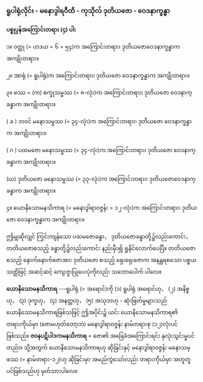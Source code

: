### ရူပါရုံလိုင်း - မနောဒွါရဝီထိ - ကုသိုလ် ဒုတိယဇော - ဝေဒနာက္ခန္ဓာ

**ပစ္စုပ္ပန်အကြောင်းတရား (၄) ပါး**

၁။ ဝတ္ထု (= ဟဒယ = ၆ = ၅၄)က အကြောင်းတရား၊ ဒုတိယဇောဝေဒနာက္ခန္ဓာက အကျိုးတရား။

၂။ အာရုံ (= ရူပါရုံ)က အကြောင်းတရား၊ ဒုတိယဇော ဝေဒနာက္ခန္ဓာက အကျိုးတရား။

၃။ ဖဿ = (က) စက္ခုသမ္ဖဿ (= ၈-လုံး)က အကြောင်းတရား၊ ဒုတိယဇော ဝေဒနာက္ခန္ဓာက အကျိုးတရား။

( ခ ) ဘဝင် မနောသမ္ဖဿ (= ၃၄-လုံး)က အကြောင်းတရား၊ ဒုတိယဇော ဝေဒနာက္ခန္ဓာက
အကျိုးတရား။

( ဂ ) ပထမဇော မနောသမ္ဖဿ (= ၃၄-လုံး)က အကြောင်းတရား၊ ဒုတိယဇော ဝေဒနာက္ခန္ဓာက
အကျိုးတရား။

(ဃ) ဒုတိယဇော မနောသမ္ဖဿ (= ၃၃-လုံး)က အကြောင်းတရား၊ ဒုတိယဇောဝေဒနာက္ခန္ဓာက
အကျိုးတရား။

၄။ ယောနိသောမနသိကာရ (= မနောဒွါရာဝဇ္ဇန်း = ၁၂-လုံး)က အကြောင်းတရား၊ ဒုတိယဇော ဝေဒနာက္ခန္ဓာက
အကျိုးတရား။

ဤမျှဆိုလျှင် ကြွင်းကျန်သော ပထမဇောခန္ဓာ， ဒုတိယဇောခန္ဓာတို့၌လည်းကောင်း， တတိယဇောစသည့်
ခန္ဓာတို့၌လည်းကောင်း နည်းမှီး၍ ရှုနိုင်လောက်ပေပြီ။ တတိယဇောစသည့် နောက်နောက်ဇောအား ဒုတိယဇော
စသည့် ရှေးရှေးဇောက အနန္တရစသော ပစ္စယသတ္တိဖြင့် အဆင့်ဆင့် ကျေးဇူးပြုပေးပုံကိုလည်း သဘောပေါက်
ပါလေ။

**ယောနိသောမနသိကာရ** ---ရူပါရုံ (= အရောင်)ကို (၁) ရူပါရုံ အရောင်ဟု， (၂) အနိစ္စဟု， (၃) ဒုက္ခဟု， (၄)
အနတ္တဟု， (၅) အသုဘဟု - ဆုံးဖြတ်မှုများသည် ယောနိသောမနသိကာရဖြစ်သဖြင့် ဤအပိုင်း၌ ယင်း
ယောနိသောမနသိကာရ၏ တရားကိုယ်မှာ (ဇောမဟုတ်တော့ဘဲ) မနောဒွါရာဝဇ္ဇန်း နာမ်တရားစု (၁၂)လုံးပင်
ဖြစ်သည်။ **ဇ၀နပဋိပါဒကမနသိကာရ** = ဇော၏ အခြေခံအကြောင်းရင်း နှလုံးသွင်းမှုပင်တည်း။ သို့အတွက်
ယောနိသောမနသိကာရဟု ဆိုခြင်းနှင့် မနောဒွါရာဝဇ္ဇန်း မနောသမ္ဖဿ (= နာမ်တရား-၁၂)ဟု ဆိုခြင်းမှာ
အမည်ကွဲသော်လည်း တရားကိုယ်မှာ အတူတူပင်ဖြစ်သည်ဟု မှတ်သားပါလေ။